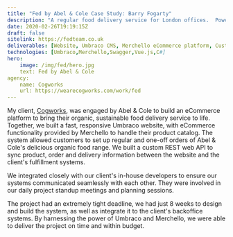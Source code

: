 ```yaml
---
title: "Fed by Abel & Cole Case Study: Barry Fogarty"
description: "A regular food delivery service for London offices.  Powered by Umbraco, Merchello and a bespoke API."
date: 2020-02-26T19:19:15Z
draft: false
sitelink: https://fedteam.co.uk
deliverables: [Website, Umbraco CMS, Merchello eCommerce platform, Custom API for 2-way data sync, Azure-based hosting and CD pipeline]
technologies: [Umbraco,Merchello,Swagger,Vue.js,C#]
hero:
    image: /img/fed/hero.jpg
    text: Fed by Abel & Cole
agency:	
    name: Cogworks
    url: https://wearecogworks.com/work/fed
---
```


<p>
My client, <a href="https://wearecogworks.com/work/" target="_blank" rel="nofollow">Cogworks</a>, was engaged by Abel & Cole to build an eCommerce platform to bring their organic, sustainable food delivery service to life.  Together, we built a fast, responsive Umbraco website, with eCommerce functionality provided by Merchello to handle their product catalog.  The system allowed customers to set up regular and one-off orders of Abel & Cole's delicious organic food range.  We built a custom REST web API to sync product, order and delivery information between the website and the client's fulfillment systems. 
</p>
<p>
We integrated closely with our client's in-house developers to ensure our systems communicated seamlessly with each other.  They were involved in our daily project standup meetings and planning sessions.
</p>
<p>
The project had an extremely tight deadline, we had just 8 weeks to design and build the system, as well as integrate it to the client's backoffice systems.  By harnessing the power of Umbraco and Merchello, we were able to deliver the project on time and within budget.
</p>
